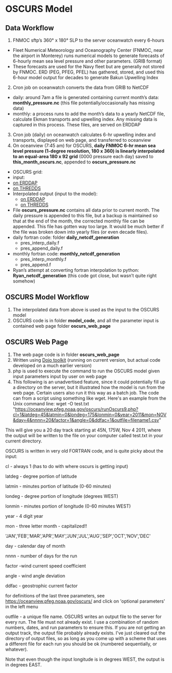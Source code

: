 # OSCURS Model
[](https://oceanview.pfeg.noaa.gov/oscurs/)

## Data Workflow
1. FNMOC sftp’s 360° x 180° SLP to the server oceanwatch every 6-hours
- Fleet Numerical Meteorology and Oceanography Center (FNMOC, near the airport in Monterey) runs numerical models to generate forecasts of 6-hourly mean sea level pressure and other parameters. (GRIB format)
 - These forecasts are used for the Navy fleet but are generally not stored by FNMOC. ERD (PEG, PFEG, PFEL) has gathered, stored, and used this 6-hour model output for decades to generate Bakun Upwelling Index
2. Cron job on oceanwatch converts the data from GRIB to NetCDF
- daily: around 7am a file is generated containing current month’s data: **monthly_pressure.nc** (this file potentially/occasionally has missing data)
- monthly: a process runs to add the month’s data to a yearly NetCDF file, calculate Ekman transports and upwelling index. Any missing data is captured in this process. These files, are served on ERDDAP
3. Cron job (daily) on oceanwatch calculates 6-hr upwelling index and transports, displayed on web page, and transferred to oceanview
4. On oceanview (7:45 am) for OSCURS, **daily FNMOC 6-hr mean sea level pressure (1-degree resolution, 180 x 360) is linearly interpolated to an equal-area 180 x 92 grid** (0000 pressure each day) saved to **this_month_oscurs.nc**, appended to **oscurs_pressure.nc**
 - OSCURS grid:
 - input:
  - [on ERDDAP](https://coastwatch.pfeg.noaa.gov/erddap/griddap/erdlasFnTransMon.graph?P_msl%5B(202507-09T06:00:00Z)%5D%5B(-90.0):(90.0)%5D%5B(0.0):(359.0)%5D,v%5B(2025-07-09T06:00:00Z)%5D%5B(-90.0):(90.0)%5D%5B(0.0):(359.0)%5D&.draw=surface&.color=0x000000&.bgColor=0xffccccff)
  - [on THREDDS](https://oceanview.pfeg.noaa.gov/thredds/dodsC/Model/FNMOC/current_month/this_month_transport.nc.html)
- Interpolated output (input to the model):
  - [on ERDDAP](https://coastwatch.pfeg.noaa.gov/erddap/griddap/erdlasFnOscurs.html)
  - [on THREDDS](https://oceanview.pfeg.noaa.gov/thredds/dodsC/oscurs_model/oscurs_pressure.nc.html)
- File **oscurs_pressure.nc** contains all data prior to current month. The daily pressure is appended  to this file, but a backup is maintained so that at the end of the month, the corrected monthly file can be appended. This file has gotten way too large. It would be much better if the file was broken down into yearly files (or even decade files).
- daily fortran code: folder **daily_netcdf_generation**
  - pres_interp_daily.f
  - pres_append_daily.f
- monthly fortran code: **monthly_netcdf_generation**
  - pres_interp_monthly.f
  - pres_append.f
- Ryan’s attempt at converting fortran interpolation to python: **Ryan_netcdf_generation**
	(this code got close, but wasn’t quite right somehow)

## OSCURS Model Workflow
1. The interpolated data from above is used as the input to the OSCURS model
2. OSCURS code is in folder **model_code**, and all the parameter input is contained web page folder **oscurs_web_page**

## OSCURS Web Page
1. The web page code is in folder **oscurs_web_page**
2. Written using [Dojo toolkit](https://dojotoolkit.org/) (running on current version, but actual code developed on a much earlier version)
3. php is used to execute the command to run the OSCURS model given input parameters input by user on web page
4. This following is an unadvertised feature, since it could potentially fill up a directory on the server, but it illustrated how the model is run from the web page. Certain users also run it this way as a batch job. The code can from a script using something like wget.  Here's an example from the Unix command line:
   wget -O test.txt "https://oceanview.pfeg.noaa.gov/oscurs/runOscurs9.php?cl=1&latdeg=45&latmin=0&londeg=175&lonmin=0&year=2011&mon=NOV&day=4&nnnn=20&factor=1&angle=0&ddfac=1&outfile=filename1.csv"

This will give you a 20 day track starting at 45N, 175W, Nov 4 2011, where the output will be written to the file on your computer called test.txt in your current directory.

OSCURS is written in very old FORTRAN code, and is quite picky about the input:

cl - always 1 (has to do with where oscurs is getting input)

latdeg - degree portion of latitude

latmin - minutes portion of latitude (0-60 minutes)

londeg - degree portion of longitude (degrees WEST)

lonmin - minutes portion of longitude (0-60 minutes WEST)

year - 4 digit year

mon - three letter month - capitalized!!

'JAN','FEB','MAR','APR','MAY','JUN','JUL','AUG','SEP','OCT','NOV','DEC'

day - calendar day of month

nnnn - number of days for the run

factor -wind current speed coefficient

angle - wind angle deviation

ddfac - geostrophic current factor

for definitions of the last three parameters, see
https://oceanview.pfeg.noaa.gov/oscurs/
and click on 'optional parameters' in the left menu

outfile - a unique file name.  OSCURS writes an output file to the server for every run.  The file must not already exist.  I use a combination of random numbers, dates, and run parameters to ensure this.  If you are not getting an output track, the output file probably already exists.  I've just cleared out the directory of output files, so as long as you come up with a scheme that uses a different file for each run you should be ok (numbered sequentially, or whatever).

Note that even though the input longitude is in degrees WEST, the output is in degrees EAST.
